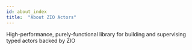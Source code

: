 ```yaml
---
id: about_index
title:  "About ZIO Actors"
---
```


High-performance, purely-functional library for building and supervising typed actors backed by ZIO



